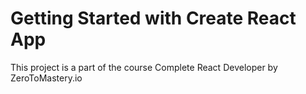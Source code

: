 # Getting Started with Create React App

This project is a part of the course Complete React Developer by ZeroToMastery.io
